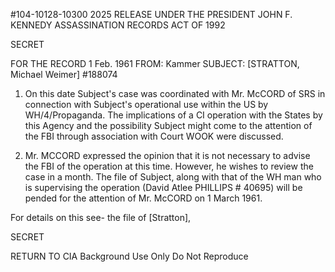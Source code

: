 #104-10128-10300
2025 RELEASE UNDER THE PRESIDENT JOHN F. KENNEDY ASSASSINATION RECORDS ACT OF 1992

SECRET

FOR THE RECORD
1 Feb. 1961
FROM: Kammer
SUBJECT: [STRATTON, Michael Weimer]
#188074

1. On this date Subject's case was coordinated with Mr. McCORD of SRS
in connection with Subject's operational use within the US by WH/4/Propaganda.
The implications of a CI operation with the States by this Agency and the
possibility Subject might come to the attention of the FBI through association
with Court WOOK were discussed.

2. Mr. MCCORD expressed the opinion that it is not necessary to advise
the FBI of the operation at this time. However, he wishes to review the case
in a month. The file of Subject, along with that of the WH man who is
supervising the operation (David Atlee PHILLIPS # 40695) will be pended
for the attention of Mr. McCORD on 1 March 1961.

For details on this see-
the file of [Stratton],

SECRET

RETURN TO CIA
Background Use Only
Do Not Reproduce
